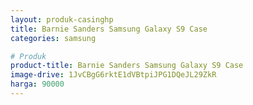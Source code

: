 ```yaml
---
layout: produk-casinghp
title: Barnie Sanders Samsung Galaxy S9 Case
categories: samsung

# Produk
product-title: Barnie Sanders Samsung Galaxy S9 Case
image-drive: 1JvCBgG6rktE1dVBtpiJPG1DQeJL29ZkR
harga: 90000
---
```

